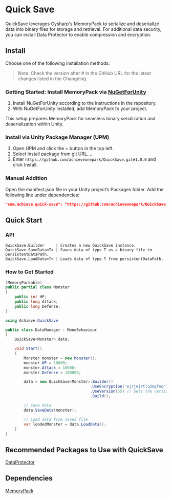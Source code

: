 # Quick Save

QuickSave leverages Cysharp's MemoryPack to serialize and deserialize data into binary files for storage and retrieval. For additional data security, you can install Data Protector to enable compression and encryption.


## Install

Choose one of the following installation methods:

>Note: Check the version after # in the GitHub URL for the latest changes listed in the Changelog.

### Getting Started: Install MemoryPack via [NuGetForUnity](https://github.com/GlitchEnzo/NuGetForUnity)
1. Install NuGetForUnity according to the instructions in the repository.
2. With NuGetForUnity installed, add MemoryPack to your project.

This setup prepares MemoryPack for seamless binary serialization and deserialization within Unity.

### Install via Unity Package Manager (UPM)
1. Open UPM and click the + button in the top left. 
2. Select Install package from git URL....
3. Enter `https://github.com/achieveonepark/QuickSave.git#1.0.0` and click Install.

### Manual Addition

Open the manifest.json file in your Unity project’s Packages folder.
Add the following line under dependencies:

```json
"com.achieve.quick-save": "https://github.com/achieveonepark/QuickSave.git#1.0.0"
```

## Quick Start

### API
```
QuickSave.Builder     | Creates a new QuickSave instance.
QuickSave.SaveData<T> | Saves data of type T as a binary file to persistentDataPath.
QuickSave.LoadData<T> | Loads data of type T from persistentDataPath.
```

### How to Get Started

```csharp
[MemoryPackable]
public partial class Monster
{
    public int HP;
    public long Attack;
    public long Defense;
}
```

```csharp
using Achieve.QuickSave

public class DataManager : MonoBehaviour
{
    QuickSave<Monster> data;

    void Start()
    {
        Monster monster = new Monster();
        monster.HP = 10000;
        monster.Attack = 10000;
        monster.Defense = 100000;

        data = new QuickSave<Monster>.Builder()
                                     .UseEncryption("ejrjejrtlq3mgfeq") // Optional: Use if Data Protector is added
                                     .UseVersion(55) // Sets the version for the data
                                     .Build();

        // Save data
        data.SaveData(monster);

        // Load data from saved file
        var loadedMonster = data.LoadData();
    }
}
```
## Recommended Packages to Use with QuickSave
[DataProtector](https://github.com/achieveonepark/DataProtector)

## Dependencies
[MemoryPack](https://github.com/Cysharp/MemoryPack)
